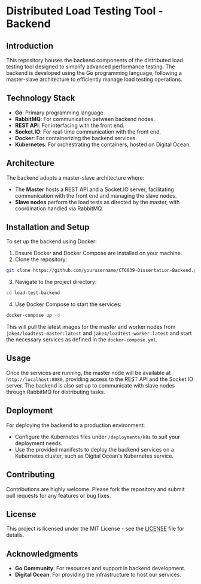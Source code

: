 # Distributed Load Testing Tool - Backend

## Introduction

This repository houses the backend components of the distributed load testing tool designed to simplify advanced performance testing. The backend is developed using the Go programming language, following a master-slave architecture to efficiently manage load testing operations.

## Technology Stack

- **Go**: Primary programming language.
- **RabbitMQ**: For communication between backend nodes.
- **REST API**: For interfacing with the front end.
- **Socket.IO**: For real-time communication with the front end.
- **Docker**: For containerizing the backend services.
- **Kubernetes**: For orchestrating the containers, hosted on Digital Ocean.

## Architecture

The backend adopts a master-slave architecture where:

- The **Master** hosts a REST API and a Socket.IO server, facilitating communication with the front end and managing the slave nodes.
- **Slave nodes** perform the load tests as directed by the master, with coordination handled via RabbitMQ.

## Installation and Setup

To set up the backend using Docker:

1. Ensure Docker and Docker Compose are installed on your machine.
2. Clone the repository:

```bash
git clone https://github.com/yourusername/CT6039-Dissertation-Backend.git
```

3. Navigate to the project directory:

```bash
cd load-test-backend
```

4. Use Docker Compose to start the services:

```bash
docker-compose up -d
```

This will pull the latest images for the master and worker nodes from `jake4/loadtest-master:latest` and `jake4/loadtest-worker:latest` and start the necessary services as defined in the `docker-compose.yml`.

## Usage

Once the services are running, the master node will be available at `http://localhost:8080`, providing access to the REST API and the Socket.IO server. The backend is also set up to communicate with slave nodes through RabbitMQ for distributing tasks.

## Deployment

For deploying the backend to a production environment:

- Configure the Kubernetes files under `/deployments/k8s` to suit your deployment needs.
- Use the provided manifests to deploy the backend services on a Kubernetes cluster, such as Digital Ocean's Kubernetes service.

## Contributing

Contributions are highly welcome. Please fork the repository and submit pull requests for any features or bug fixes.

## License

This project is licensed under the MIT License - see the [LICENSE](LICENSE) file for details.

## Acknowledgments

- **Go Community**: For resources and support in backend development.
- **Digital Ocean**: For providing the infrastructure to host our services.
